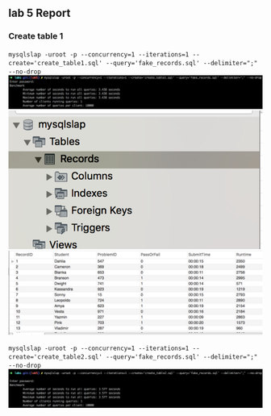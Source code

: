 ## lab 5 Report

### Create table 1
`mysqlslap -uroot -p --concurrency=1 --iterations=1 --create='create_table1.sql' --query='fake_records.sql' --delimiter=";" --no-drop`
![create table 1](01_create_table1.png)
![See myslap table](02_myslap_table.png)
![Content of myslap table](03_myslap_table_content.png)


`mysqlslap -uroot -p --concurrency=1 --iterations=1 --create='create_table2.sql' --query='fake_records.sql' --delimiter=";" --no-drop`
![Content of myslap table](04_create_table2.png)
